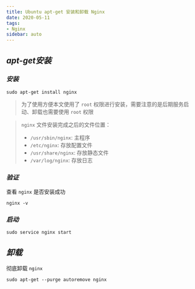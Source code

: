 ```yaml
---
title: Ubuntu apt-get 安装和卸载 Nginx
date: 2020-05-11
tags:
- Nginx
sidebar: auto
---
```


## ***apt-get安装***

### ***安装***


```shell
sudo apt-get install nginx
```

> 为了使用方便本文使用了 `root` 权限进行安装，需要注意的是后期服务启动、卸载也需要使用 `root` 权限

> `nginx` 文件安装完成之后的文件位置：
> - `/usr/sbin/nginx`: 主程序
> - `/etc/nginx`: 存放配置文件
> - `/usr/share/nginx`: 存放静态文件
> - `/var/log/nginx`: 存放日志

### ***验证***

查看 `nginx` 是否安装成功

```shell
nginx -v
```

### ***启动***

```shell
sudo service nginx start
```

## ***卸载***

彻底卸载 `nginx`

```shell
sudo apt-get --purge autoremove nginx
```


